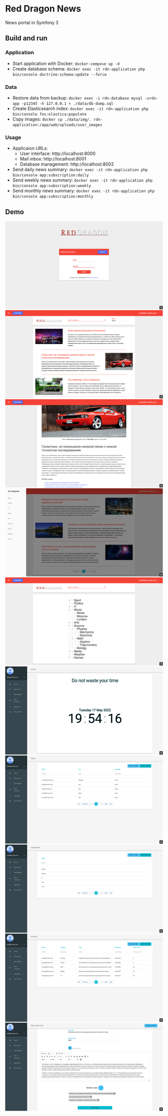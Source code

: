 # Red Dragon News

News portal in Symfony 3

## Build and run

### Application
- Start application with Docker: `docker-compose up -d`
- Create database schema:  `docker exec -it rdn-application php bin/console doctrine:schema:update --force`

### Data
- Restore data from backup: `docker exec -i rdn-database mysql -urdn-app -p12345 -h 127.0.0.1 < ./data/db-dump.sql`
- Create Elasticsearch index: `docker exec -it rdn-application php bin/console fos:elastica:populate`
- Copy images: `docker cp ./data/img/. rdn-application:/app/web/uploads/user_images`

### Usage
- Applicaion URLs:
    - User interface: http://localhost:8000
    - Mail inbox: http://localhost:8001
    - Database management: http://localhost:8002
- Send daily news summary: `docker exec -it rdn-application php bin/console app:subscription:daily`
- Send weekly news summary: `docker exec -it rdn-application php bin/console app:subscription:weekly`
- Send monthly news summary: `docker exec -it rdn-application php bin/console app:subscription:monthly`

## Demo

![](./demo/01.png)
![](./demo/02.png)
![](./demo/03.png)
![](./demo/04.png)
![](./demo/05.png)
![](./demo/06.png)
![](./demo/07.png)
![](./demo/08.png)
![](./demo/09.png)
![](./demo/10.png)
